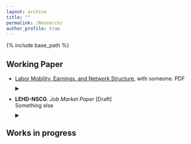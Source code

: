 ```yaml
---
layout: archive
title: ""
permalink: /Research/
author_profile: true
---
```


{% include base_path %}

## Working Paper

* [Labor Mobility, Earnings, and Network Structure](https://SteveShelnanMa.github.io/workingpaper/AKM.pdf), with someone. PDF  
  <div class="triangle-right" onclick="toggleAbstract(event)"></div>
  <div class="abstract-content" style="display:none;">
    <p>Here is the first abstract of the paper.</p>
  </div>

* __LEHD-NSCG__. _Job Market Paper_ [Draft]  
  Something else  
  <div class="triangle-right" onclick="toggleAbstract(event)"></div>
  <div class="abstract-content" style="display:none;">
    <p>Here is the abstract of the paper. This paper studies this and that using the data bla. I document that this and that and set a model to do this.</p>
  </div>

## Works in progress

<style>
.triangle-right, .triangle-down {
  cursor: pointer;
  display: inline-block;
  margin-right: 5px;
  vertical-align: middle;
}

.triangle-right {
  width: 0; 
  height: 0; 
  border-top: 5px solid transparent;
  border-bottom: 5px solid transparent; 
  border-left: 10px solid black; /* Adjust color */
}

.triangle-down {
  width: 0; 
  height: 0; 
  border-left: 5px solid transparent;
  border-right: 5px solid transparent;  
  border-top: 10px solid black; /* Adjust color */
}

.abstract-content {
  display: none;
  margin-top: 5px;
  /* Add any additional styling here */
}
</style>

<script>
document.addEventListener('DOMContentLoaded', (event) => {
  window.toggleAbstract = function(event) {
    event.preventDefault();
    var triangle = event.target;
    var content = triangle.nextElementSibling;
    if (content.style.display === "none" || content.style.display === "") {
      content.style.display = "block";
      triangle.className = "triangle-down";
    } else {
      content.style.display = "none";
      triangle.className = "triangle-right";
    }
  }
});
</script>
